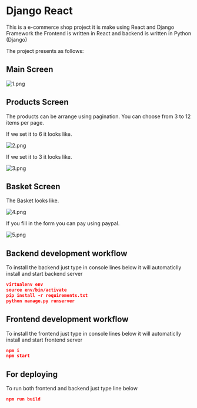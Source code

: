 # Django React 

This is a e-commerce shop project it is make using React and Django Framework
the Frontend is written in React and backend is written in Python (Django)

The project presents as follows:

## Main Screen

![1.png](https://imgupload.pl/images/2022/01/18/home-screen.md.png)

## Products Screen
The products can be arrange using pagination. You can choose from 3 to 12 items per page.

If we set it to 6 it looks like.

![2.png](https://imgupload.pl/images/2022/01/18/strona-1.md.png)

If we set it to 3 it looks like.

![3.png](https://imgupload.pl/images/2022/01/18/strona-2.md.png)

## Basket Screen

The Basket looks like.

![4.png](https://imgupload.pl/images/2022/01/18/koszyk.md.png)

If you fill in the form you can pay using paypal.

![5.png](https://imgupload.pl/images/2022/01/18/paypal.md.png)

## Backend development workflow
To install the backend just type in console lines below it will automaticlly install and start backend server
```json
virtualenv env
source env/bin/activate
pip install -r requirements.txt
python manage.py runserver
```

## Frontend development workflow
To install the frontend just type in console lines below it will automaticlly install and start frontend server
```json
npm i
npm start
```

## For deploying
To run both frontend and backend just type line below
```json
npm run build
```
